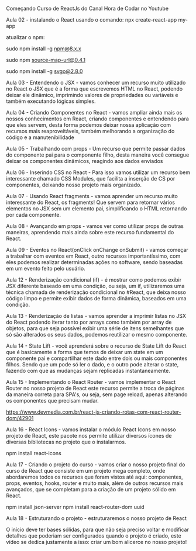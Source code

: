 Começando Curso de ReactJs do Canal Hora de Codar no Youtube

Aula 02 - instalando o React usando o comando:
npx create-react-app my-app

atualizar o npm: <p>sudo npm install -g npm@8.x.x</p>
                 <p>sudo npm source-map-url@0.4.1</p>
                 <p>sudo npm install -g svgo@2.8.0</p>

Aula 03 -  Entendendo o JSX - vamos conhecer um recurso muito utilizado no React o JSX
que é a forma que escrevemos HTML no React, podendo deixar ele dinâmico, imprimindo valores de propriedades ou variáveis e também executando lógicas simples.

Aula 04 - Criando Componentes no React - vamos ampliar ainda mais os nossos conhecimentos em React, criando componentes e entendendo para que eles servem, desta forma podemos deixar nossa aplicação com recursos mais reaproveitáveis, também melhorando a organização do código e a manutenibilidade

Aula 05 - Trabalhando com props - Um recurso que permite passar dados do componente pai para o componente filho, desta maneira você consegue deixar os componentes dinâmicos, reagindo aos dados enviados

Aula 06 - Inserindo CSS no React - Para isso vamos utilizar um recurso bem interessante chamado CSS Modules, que facilita a inserção de CS por componentes, deixando nosso projeto mais organizado.

Aula 07 - Usando React fragments - vamos aprender um recurso muito interessante do React, os fragments!
Que servem para retornar vários elementos no JSX sem um elemento pai, simplificando o HTML retornando por cada componente.

Aula 08 - Avançando em props - vamos ver como utilizar props de outras maneiras, aprendendo mais ainda sobre este recurso fundamental do React.

Aula 09 - Eventos no React(onClick onChange onSubmit) - vamos começar a trabalhar com eventos em React, outro recursos importantíssimo, com eles podemos realizar determinadas ações no software, sendo baseadas em um evento feito pelo usuário.

Aula 12 - Renderização condicional (if) - é mostrar como podemos exibir JSX diferente baseado em uma condição, ou seja, um if, utilizaremos uma técnica chamada de renderização condicional no #React, que deixa nosso código limpo e permite exibir dados de forma dinâmica, baseados em uma condição.

Aula 13 - Renderização de listas - vamos aprender a imprimir listas no JSX do React podendo iterar tanto por arrays como também por array de objetos, para que seja possível exibir uma série de itens semelhantes que só são alterados os seus dados, podemos reutilizar o mesmo componente.

Aula 14 - State Lift -  você aprenderá sobre o recurso de State Lift do React que é basicamente a forma que temos de deixar um state em um componente pai e compartilhar este dado entre dois ou mais componentes filhos.
Sendo que um pode só ler o dado, e o outro pode alterar o state, fazendo com que as mudanças sejam replicadas instantaneamente.

Aula 15 - Implementando o React Router - vamos implementar o React Router no nosso projeto de React
este recurso permite a troca de páginas da maneira correta para SPA's, ou seja, sem page reload, apenas alterando os componentes que precisam mudar.

https://www.devmedia.com.br/react-js-criando-rotas-com-react-router-dom/42901

Aula 16 - React Icons - vamos instalar o módulo React Icons em nosso projeto de React, este pacote nos permite utilizar diversos ícones de diversas bibliotecas no projeto que o instalarmos.

npm install react-icons

Aula 17 - Criando o projeto do curso - vamos criar o nosso projeto final do curso de React
que consiste em um projeto mega completo, onde abordaremos todos os recursos que foram vistos até aqui: componentes, props, eventos, hooks, router e muito mais, além de outros recursos mais avançados, que se completam para a criação de um projeto sólido em React.

npm install json-server
npm install react-router-dom uuid

Aula 18 - Estruturando o projeto - estruturaremos o nosso projeto de React

O início deve ter bases sólidas, para que não seja preciso voltar e modificar detalhes que poderiam ser configurados quando o projeto é criado, este vídeo se dedica justamente a isso: criar um bom alicerce no nosso projeto!








